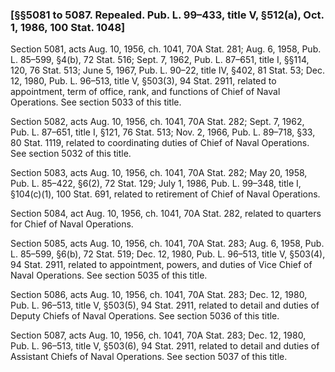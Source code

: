 ### [§§5081 to 5087. Repealed. Pub. L. 99–433, title V, §512(a), Oct. 1, 1986, 100 Stat. 1048] ###

Section 5081, acts Aug. 10, 1956, ch. 1041, 70A Stat. 281; Aug. 6, 1958, Pub. L. 85–599, §4(b), 72 Stat. 516; Sept. 7, 1962, Pub. L. 87–651, title I, §§114, 120, 76 Stat. 513; June 5, 1967, Pub. L. 90–22, title IV, §402, 81 Stat. 53; Dec. 12, 1980, Pub. L. 96–513, title V, §503(3), 94 Stat. 2911, related to appointment, term of office, rank, and functions of Chief of Naval Operations. See section 5033 of this title.

Section 5082, acts Aug. 10, 1956, ch. 1041, 70A Stat. 282; Sept. 7, 1962, Pub. L. 87–651, title I, §121, 76 Stat. 513; Nov. 2, 1966, Pub. L. 89–718, §33, 80 Stat. 1119, related to coordinating duties of Chief of Naval Operations. See section 5032 of this title.

Section 5083, acts Aug. 10, 1956, ch. 1041, 70A Stat. 282; May 20, 1958, Pub. L. 85–422, §6(2), 72 Stat. 129; July 1, 1986, Pub. L. 99–348, title I, §104(c)(1), 100 Stat. 691, related to retirement of Chief of Naval Operations.

Section 5084, act Aug. 10, 1956, ch. 1041, 70A Stat. 282, related to quarters for Chief of Naval Operations.

Section 5085, acts Aug. 10, 1956, ch. 1041, 70A Stat. 283; Aug. 6, 1958, Pub. L. 85–599, §6(b), 72 Stat. 519; Dec. 12, 1980, Pub. L. 96–513, title V, §503(4), 94 Stat. 2911, related to appointment, powers, and duties of Vice Chief of Naval Operations. See section 5035 of this title.

Section 5086, acts Aug. 10, 1956, ch. 1041, 70A Stat. 283; Dec. 12, 1980, Pub. L. 96–513, title V, §503(5), 94 Stat. 2911, related to detail and duties of Deputy Chiefs of Naval Operations. See section 5036 of this title.

Section 5087, acts Aug. 10, 1956, ch. 1041, 70A Stat. 283; Dec. 12, 1980, Pub. L. 96–513, title V, §503(6), 94 Stat. 2911, related to detail and duties of Assistant Chiefs of Naval Operations. See section 5037 of this title.